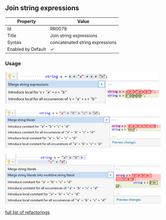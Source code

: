 ## Join string expressions

| Property           | Value                           |
| ------------------ | ------------------------------- |
| Id                 | RR0078                          |
| Title              | Join string expressions         |
| Syntax             | concatenated string expressions |
| Enabled by Default | &#x2713;                        |

### Usage

![Join string expressions](../../images/refactorings/JoinStringExpressions.png)

![Join string expressions](../../images/refactorings/JoinStringLiterals.png)

![Join string expressions](../../images/refactorings/JoinStringLiteralsIntoMultilineStringLiteral.png)

[full list of refactorings](Refactorings.md)